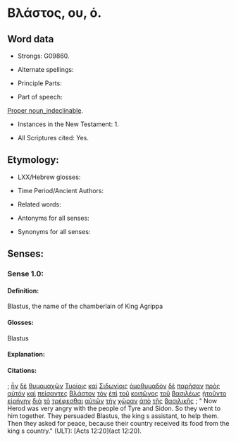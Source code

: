 # Βλάστος, ου, ὁ.

<!-- Status: S2=NeedsFinalCheck -->
<!-- Lexica used for edits: LN MM  -->

## Word data

* Strongs: G09860.


* Alternate spellings:

* Principle Parts: 

* Part of speech: 

[Proper noun_indeclinable](http://ugg.readthedocs.io/en/latest/proper_noun_indeclinable.html). 

* Instances in the New Testament: 1.

* All Scriptures cited: Yes.

## Etymology: 

* LXX/Hebrew glosses: 

* Time Period/Ancient Authors: 

* Related words: 

* Antonyms for all senses:

* Synonyms for all senses: 

## Senses:

### Sense  1.0: 

#### Definition: 

Blastus, the name of the chamberlain of King Agrippa

#### Glosses: 

Blastus

#### Explanation: 


#### Citations: 

; [ἦν](../G99999/01.md) [δὲ](../G11610/01.md) [θυμομαχῶν](../G23710/01.md) [Τυρίοις](../G51830/01.md) [καὶ](../G25320/01.md) [Σιδωνίοις](../G46060/01.md) [ὁμοθυμαδὸν](../G36610/01.md) [δὲ](../G11610/01.md) [παρῆσαν](../G39180/01.md) [πρὸς](../G43140/01.md) [αὐτόν](../G08460/01.md) [καὶ](../G25320/01.md) [πείσαντες](../G39820/01.md) [Βλάστον](../G09860/01.md) [τὸν](../G35880/01.md) [ἐπὶ](../G19090/01.md) [τοῦ](../G35880/01.md) [κοιτῶνος](../G28460/01.md) [τοῦ](../G35880/01.md) [βασιλέως](../G09350/01.md) [ᾐτοῦντο](../G01540/01.md) [εἰρήνην](../G15150/01.md) [διὰ](../G12230/01.md) [τὸ](../G35880/01.md) [τρέφεσθαι](../G51420/01.md) [αὐτῶν](../G08460/01.md) [τὴν](../G35880/01.md) [χώραν](../G55610/01.md) [ἀπὸ](../G05750/01.md) [τῆς](../G35880/01.md) [βασιλικῆς](../G09370/01.md)
; " Now Herod was very angry with the people of Tyre and Sidon. So they went to him together. They persuaded Blastus, the king s assistant, to help them. Then they asked for peace, because their country received its food from the king s country." (ULT): 
[Acts 12:20](act 12:20).
